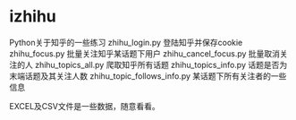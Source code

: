 # izhihu
Python关于知乎的一些练习
zhihu_login.py  登陆知乎并保存cookie
zhihu_focus.py  批量关注知乎某话题下用户
zhihu_cancel_focus.py  批量取消关注的人
zhihu_topics_all.py   爬取知乎所有话题
zhihu_topics_info.py  话题是否为末端话题及其关注人数
zhihu_topic_follows_info.py   某话题下所有关注者的一些信息

EXCEL及CSV文件是一些数据，随意看看。
